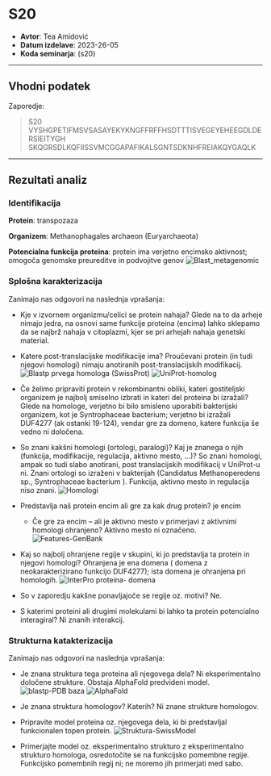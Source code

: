 # S20

- **Avtor**: Tea Amidović
- **Datum izdelave**: 2023-26-05
- **Koda seminarja**: (s20)

---
## Vhodni podatek

Zaporedje: 
>S20
VYSHGPETIFMSVSASAYEKYKNGFFRFFHSDTTTISVEGEYEHEEGDLDERSIEITYGH
SKQGRSDLKQFIISSVMCGGAPAFIKALSGNTSDKNHFREIAKQYGAQLK

---
## Rezultati analiz

### Identifikacija

**Protein**: transpozaza

**Organizem**: Methanophagales archaeon (Euryarchaeota)

**Potencialna funkcija proteina**: protein ima verjetno encimsko aktivnost; omogoča genomske preureditve in podvojitve genov
![Blast_metagenomic](s20-blastp_metagenomic.png)

### Splošna karakterizacija
Zanimajo nas odgovori na naslednja vprašanja:

- Kje v izvornem organizmu/celici se protein nahaja?
Glede na to da arheje nimajo jedra, na osnovi same funkcije proteina (encima) lahko sklepamo da se najbrž nahaja v citoplazmi, kjer se pri arhejah nahaja genetski material.

- Katere post-translacijske modifikacije ima?
Proučevani protein (in tudi njegovi homologi) nimaju anotiranih post-translacijskih modifikacij.
![Blastp prvega homologa (SwissProt)](s20-blastp_prvega_homologa_swissprot.png)
![UniProt-homolog](s20-UniProt_homolog.png)

- Če želimo pripraviti protein v rekombinantni obliki, kateri gostiteljski organizem je najbolj smiselno izbrati in kateri del proteina bi izražali?
Glede na homologe, verjetno bi bilo smisleno uporabiti bakterijski organizem, kot je Syntrophaceae bacterium; verjetno bi izražali DUF4277 (ak ostanki 19-124), vendar gre za domeno, katere funkcija še vedno ni določena.

- So znani kakšni homologi (ortologi, paralogi)? Kaj je znanega o njih (funkcija, modifikacije, regulacija, aktivno mesto, ...)?
So znani homologi, ampak so tudi slabo anotirani, post translacijskih modifikacij v UniProt-u ni. Znani ortologi so izraženi v bakterijah (Candidatus Methanoperedens sp., Syntrophaceae bacterium ). Funkcija, aktivno mesto in regulacija niso znani.
![Homologi](s20-homologni_zadetki_proteina.png)

- Predstavlja naš protein encim ali gre za kak drug protein?
je encim

  - Če gre za encim – ali je aktivno mesto v primerjavi z aktivnimi homologi ohranjeno?
Aktivno mesto ni označeno.
![Features-GenBank](s20-features_GenBank.png)

- Kaj so najbolj ohranjene regije v skupini, ki jo predstavlja ta protein in njegovi homologi?
Ohranjena je ena domena ( domena z neokarakterizirano funkcijo DUF4277); ista domena je ohranjena pri homologih.
![InterPro proteina- domena](s20-InterPro_proteina.png)

- So v zaporedju kakšne ponavljajoče se regije oz. motivi?
Ne.

- S katerimi proteini ali drugimi molekulami bi lahko ta protein potencialno interagiral?
Ni znanih interakcij.

### Strukturna katakterizacija
Zanimajo nas odgovori na naslednja vprašanja:

- Je znana struktura tega proteina ali njegovega dela?
Ni eksperimentalno določene strukture. Obstaja AlphaFold predvideni model.
![blastp-PDB baza](s20-blastp_pdb.png)
![AlphaFold](s20-AlphaFold.png)

- Je znana struktura homologov? Katerih?
Ni znane strukture homologov.

- Pripravite model proteina oz. njegovega dela, ki bi predstavljal funkcionalen topen protein.
![Struktura-SwissModel](s20-swissmodel.png)

- Primerjajte model oz. eksperimentalno strukturo z eksperimentalno strukturo homologa, osredotočite se na funkcijsko pomembne regije.
Funkcijsko pomembnih regij ni; ne moremo jih primerjati med sabo.

